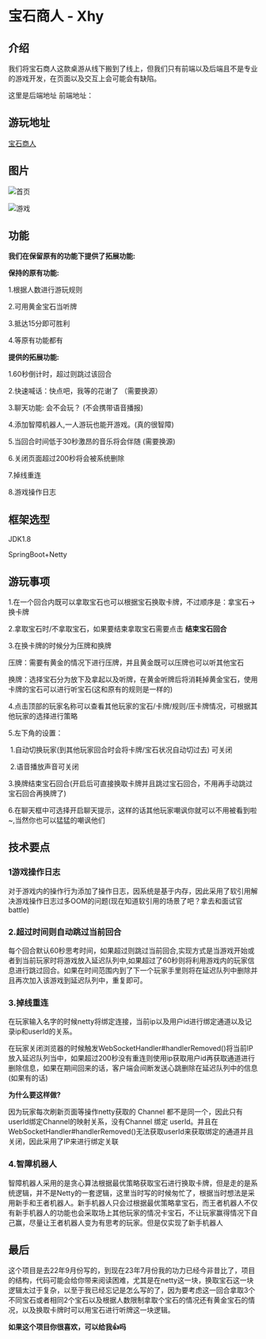# 宝石商人 - Xhy

## 介绍

我们将宝石商人这款桌游从线下搬到了线上，但我们只有前端以及后端且不是专业的游戏开发，在页面以及交互上会可能会有缺陷。

这里是后端地址
前端地址：

## 游玩地址
[宝石商人](http://gem.xhystudy.cn/#/)

## 图片

![首页](images/%E9%A6%96%E9%A1%B5.png)

![游戏](images/%E6%B8%B8%E6%88%8F.png)

## 功能

**我们在保留原有的功能下提供了拓展功能:**

**保持的原有功能:**

1.根据人数进行游玩规则

2.可用黄金宝石当听牌

3.抵达15分即可胜利

4.等原有功能都有

**提供的拓展功能:**

1.60秒倒计时，超过则跳过该回合

2.快速喊话：快点吧，我等的花谢了 （需要换源）

3.聊天功能: 会不会玩？  (不会携带语音播报)

4.添加智障机器人,一人游玩也能开游戏。(真的很智障)

5.当回合时间低于30秒激昂的音乐将会伴随 (需要换源)

6.关闭页面超过200秒将会被系统删除

7.掉线重连

8.游戏操作日志

## 框架选型

JDK1.8

SpringBoot+Netty

## 游玩事项

1.在一个回合内既可以拿取宝石也可以根据宝石换取卡牌，不过顺序是：拿宝石->换卡牌

2.拿取宝石时/不拿取宝石，如果要结束拿取宝石需要点击 **结束宝石回合**

3.在换卡牌的时候分为压牌和换牌

​	压牌：需要有黄金的情况下进行压牌，并且黄金既可以压牌也可以听其他宝石

​	换牌：选择宝石分为放下及拿起以及听牌，在黄金听牌后将消耗掉黄金宝石，使用卡牌的宝石可以进行听宝石(这和原有的规则是一样的)

4.点击顶部的玩家名称可以查看其他玩家的宝石/卡牌/规则/压卡牌情况，可根据其他玩家的选择进行策略

5.左下角的设置：

​	1.自动切换玩家(到其他玩家回合时会将卡牌/宝石状况自动切过去) 可关闭

​	2.语音播放声音可关闭

​	3.换牌结束宝石回合(开启后可直接换取卡牌并且跳过宝石回合，不用再手动跳过宝石回合再换牌了)

6.在聊天框中可选择开启聊天提示，这样的话其他玩家嘲讽你就可以不用被看到啦~,当然你也可以猛猛的嘲讽他们

## 技术要点

### 1游戏操作日志

对于游戏内的操作行为添加了操作日志，因系统是基于内存，因此采用了软引用解决游戏操作日志过多OOM的问题(现在知道软引用的场景了吧？拿去和面试官battle)

### 2.超过时间则自动跳过当前回合

每个回合默认60秒思考时间，如果超过则跳过当前回合,实现方式是当游戏开始或者到当前玩家时将游戏放入延迟队列中,如果超过了60秒则将利用游戏内的玩家信息进行跳过回合。如果在时间范围内到了下一个玩家手里则将在延迟队列中删除并且再次加入该游戏到延迟队列中，重复即可。

### 3.掉线重连

在玩家输入名字的时候netty将绑定连接，当前ip以及用户id进行绑定通道以及记录ip和userId的关系。

在玩家关闭浏览器的时候触发WebSocketHandler#handlerRemoved()将当前IP放入延迟队列当中，如果超过200秒没有重连则使用ip获取用户id再获取通道进行删除信息，如果在期间回来的话，客户端会间断发送心跳删除在延迟队列中的信息(如果有的话)

**为什么要这样做?**

因为玩家每次刷新页面等操作netty获取的 Channel 都不是同一个，因此只有userId绑定Channel的映射关系，没有Channel 绑定 userId。并且在WebSocketHandler#handlerRemoved()无法获取userId来获取绑定的通道并且关闭，因此采用了IP来进行绑定关联



### 4.智障机器人

智障机器人采用的是贪心算法根据最优策略获取宝石进行换取卡牌，但是走的是系统逻辑，并不是Netty的一套逻辑，这里当时写的时候匆忙了，根据当时想法是采用新手和王者机器人。新手机器人只会过根据最优策略拿宝石，而王者机器人不仅有新手机器人的功能也会采取场上其他玩家的情况卡宝石，不让玩家赢得情况下自己赢，尽量让王者机器人变为有思考的玩家。但是仅实现了新手机器人

## 最后

这个项目是去22年9月份写的，到现在23年7月份我的功力已经今非昔比了，项目的结构，代码可能会给你带来阅读困难，尤其是在netty这一块，换取宝石这一块逻辑太过于复杂，以至于我已经忘记是怎么写的了，因为要考虑这一回合拿取3个不同宝石或者相同2个宝石以及根据人数限制拿取个宝石的情况还有黄金宝石的情况，以及换取卡牌时可以用宝石进行听牌这一块逻辑。

 **如果这个项目你很喜欢，可以给我👍吗** 
